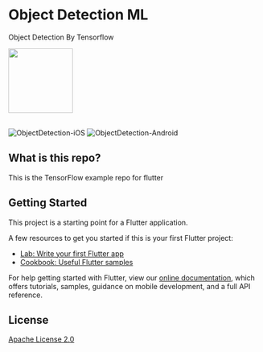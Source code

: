 # Object Detection ML

Object Detection By Tensorflow
<div align="left">
  <img src="https://www.tensorflow.org/images/tf_logo_social.png" width="128"/><br /><br />
</div>

![ObjectDetection-iOS](demo/ios_demo.gif) ![ObjectDetection-Android](demo/android_demo.gif)
 
## What is this repo?

This is the TensorFlow example repo for flutter

## Getting Started

This project is a starting point for a Flutter application.

A few resources to get you started if this is your first Flutter project:

- [Lab: Write your first Flutter app](https://flutter.dev/docs/get-started/codelab)
- [Cookbook: Useful Flutter samples](https://flutter.dev/docs/cookbook)

For help getting started with Flutter, view our
[online documentation](https://flutter.dev/docs), which offers tutorials,
samples, guidance on mobile development, and a full API reference.

## License

[Apache License 2.0](LICENSE)<!-- @IGNORE PREVIOUS: link -->